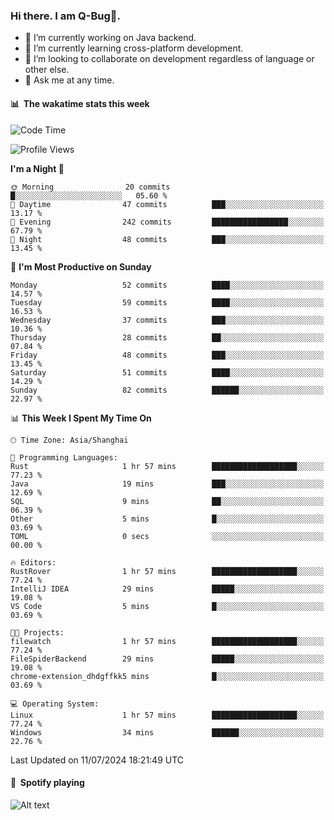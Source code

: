 ### Hi there. I am Q-Bug🐞.

- 🔭 I’m currently working on Java backend.
- 🌱 I’m currently learning cross-platform development.
- 👯 I’m looking to collaborate on development regardless of language or other else.
- 💬 Ask me at any time.

#### 📊 &nbsp;**The wakatime stats this week**  
<!--START_SECTION:waka-->
![Code Time](http://img.shields.io/badge/Code%20Time-160%20hrs%2054%20mins-blue)

![Profile Views](http://img.shields.io/badge/Profile%20Views-0-blue)

**I'm a Night 🦉** 

```text
🌞 Morning                20 commits          █░░░░░░░░░░░░░░░░░░░░░░░░   05.60 % 
🌆 Daytime                47 commits          ███░░░░░░░░░░░░░░░░░░░░░░   13.17 % 
🌃 Evening                242 commits         █████████████████░░░░░░░░   67.79 % 
🌙 Night                  48 commits          ███░░░░░░░░░░░░░░░░░░░░░░   13.45 % 
```
📅 **I'm Most Productive on Sunday** 

```text
Monday                   52 commits          ████░░░░░░░░░░░░░░░░░░░░░   14.57 % 
Tuesday                  59 commits          ████░░░░░░░░░░░░░░░░░░░░░   16.53 % 
Wednesday                37 commits          ███░░░░░░░░░░░░░░░░░░░░░░   10.36 % 
Thursday                 28 commits          ██░░░░░░░░░░░░░░░░░░░░░░░   07.84 % 
Friday                   48 commits          ███░░░░░░░░░░░░░░░░░░░░░░   13.45 % 
Saturday                 51 commits          ████░░░░░░░░░░░░░░░░░░░░░   14.29 % 
Sunday                   82 commits          ██████░░░░░░░░░░░░░░░░░░░   22.97 % 
```


📊 **This Week I Spent My Time On** 

```text
🕑︎ Time Zone: Asia/Shanghai

💬 Programming Languages: 
Rust                     1 hr 57 mins        ███████████████████░░░░░░   77.23 % 
Java                     19 mins             ███░░░░░░░░░░░░░░░░░░░░░░   12.69 % 
SQL                      9 mins              ██░░░░░░░░░░░░░░░░░░░░░░░   06.39 % 
Other                    5 mins              █░░░░░░░░░░░░░░░░░░░░░░░░   03.69 % 
TOML                     0 secs              ░░░░░░░░░░░░░░░░░░░░░░░░░   00.00 % 

🔥 Editors: 
RustRover                1 hr 57 mins        ███████████████████░░░░░░   77.24 % 
IntelliJ IDEA            29 mins             █████░░░░░░░░░░░░░░░░░░░░   19.08 % 
VS Code                  5 mins              █░░░░░░░░░░░░░░░░░░░░░░░░   03.69 % 

🐱‍💻 Projects: 
filewatch                1 hr 57 mins        ███████████████████░░░░░░   77.24 % 
FileSpiderBackend        29 mins             █████░░░░░░░░░░░░░░░░░░░░   19.08 % 
chrome-extension_dhdgffkk5 mins              █░░░░░░░░░░░░░░░░░░░░░░░░   03.69 % 

💻 Operating System: 
Linux                    1 hr 57 mins        ███████████████████░░░░░░   77.24 % 
Windows                  34 mins             ██████░░░░░░░░░░░░░░░░░░░   22.76 % 
```


 Last Updated on 11/07/2024 18:21:49 UTC
<!--END_SECTION:waka-->

#### 🎵 &nbsp;**Spotify playing**  
![Alt text](https://spotify-recently-played-readme.vercel.app/api?user=e5y1o4x7kdt9kf2blu4wvmb4s&unique={true|1|on|yes})
